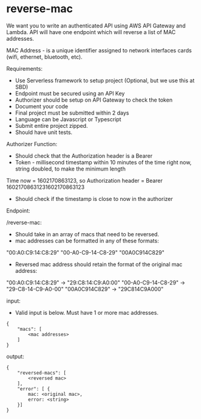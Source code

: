 # reverse-mac

We want you to write an authenticated API using AWS API Gateway and Lambda. 
API will have one endpoint which will reverse a list of MAC addresses. 

MAC Address - is a unique identifier assigned to network interfaces cards (wifi, ethernet, bluetooth, etc). 

Requirements:
- Use Serverless framework to setup project (Optional, but we use this at SBD)
- Endpoint must be secured using an API Key
- Authorizer should be setup on API Gateway to check the token
- Document your code
- Final project must be submitted within 2 days
- Language can be Javascript or Typescript
- Submit entire project zipped.
- Should have unit tests.

Authorizer Function: 

- Should check that the Authorization header is a Bearer <token>
- Token - millisecond timestamp within 10 minutes of the time right now, string doubled, to make the minimum length

Time now = 1602170863123, so Authorization header = Bearer 16021708631231602170863123 

- Should check if the timestamp is close to now in the authorizer

Endpoint: 

/reverse-mac:

- Should take in an array of macs that need to be reversed.
- mac addresses can be formatted in any of these formats:

"00:A0:C9:14:C8:29"
"00-A0-C9-14-C8-29"
"00A0C914C829"

- Reversed mac address should retain the format of the original mac address: 

"00:A0:C9:14:C8:29" -> "29:C8:14:C9:A0:00"
"00-A0-C9-14-C8-29" -> "29-C8-14-C9-A0-00"
"00A0C914C829" -> "29C814C9A000"

input: 
- Valid input is below.  Must have 1 or more mac addresses.

```
{
    "macs": [
        <mac addresses>
    ]
}
```
output: 
```
{
    "reversed-macs": [
        <reversed mac>
    ],
    "error": [ {
	    mac: <original mac>, 
	    error: <string>
	}]
}
```
